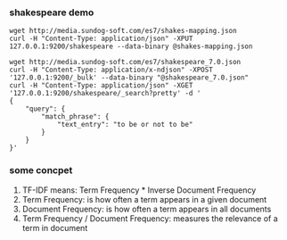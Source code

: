 ### shakespeare demo
```
wget http://media.sundog-soft.com/es7/shakes-mapping.json
curl -H "Content-Type: application/json" -XPUT 127.0.0.1:9200/shakespeare --data-binary @shakes-mapping.json

wget http://media.sundog-soft.com/es7/shakespeare_7.0.json
curl -H "Content-Type: application/x-ndjson" -XPOST '127.0.0.1:9200/_bulk' --data-binary "@shakespeare_7.0.json"
curl -H "Content-Type: application/json" -XGET '127.0.0.1:9200/shakespeare/_search?pretty' -d '
{
    "query": {
        "match_phrase": {
            "text_entry": "to be or not to be"
        }
    }
}' 
```


### some concpet 
1. TF-IDF means: Term Frequency * Inverse Document Frequency
2. Term Frequency: is how often a term appears in a given document
3. Document Frequency: is how often a term appears in all documents 
4. Term Frequency / Document Frequency: measures the relevance of a term in document 
